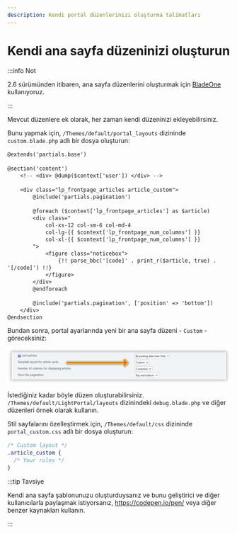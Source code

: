 ```yaml
---
description: Kendi portal düzenlerinizi oluşturma talimatları
---
```


# Kendi ana sayfa düzeninizi oluşturun

:::info Not

2.6 sürümünden itibaren, ana sayfa düzenlerini oluşturmak için [BladeOne](https://github.com/EFTEC/BladeOne) kullanıyoruz.

:::

Mevcut düzenlere ek olarak, her zaman kendi düzeninizi ekleyebilirsiniz.

Bunu yapmak için, `/Themes/default/portal_layouts` dizininde `custom.blade.php` adlı bir dosya oluşturun:

```php:line-numbers {6,16}
@extends('partials.base')

@section('content')
	<!-- <div> @dump($context['user']) </div> -->

	<div class="lp_frontpage_articles article_custom">
		@include('partials.pagination')

		@foreach ($context['lp_frontpage_articles'] as $article)
		<div class="
			col-xs-12 col-sm-6 col-md-4
			col-lg-{{ $context['lp_frontpage_num_columns'] }}
			col-xl-{{ $context['lp_frontpage_num_columns'] }}
		">
			<figure class="noticebox">
				{!! parse_bbc('[code]' . print_r($article, true) . '[/code]') !!}
			</figure>
		</div>
		@endforeach

		@include('partials.pagination', ['position' => 'bottom'])
	</div>
@endsection
```

Bundan sonra, portal ayarlarında yeni bir ana sayfa düzeni - `Custom` - göreceksiniz:

![Select custom template](set_custom_template.png)

İstediğiniz kadar böyle düzen oluşturabilirsiniz. `/Themes/default/LightPortal/layouts` dizinindeki `debug.blade.php` ve diğer düzenleri örnek olarak kullanın.

Stil sayfalarını özelleştirmek için, `/Themes/default/css` dizininde `portal_custom.css` adlı bir dosya oluşturun:

```css {3}
/* Custom layout */
.article_custom {
  /* Your rules */
}
```

:::tip Tavsiye

Kendi ana sayfa şablonunuzu oluşturduysanız ve bunu geliştirici ve diğer kullanıcılarla paylaşmak istiyorsanız, https://codepen.io/pen/ veya diğer benzer kaynakları kullanın.

:::
